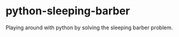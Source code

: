 python-sleeping-barber
======================

Playing around with python by solving the sleeping barber problem.

